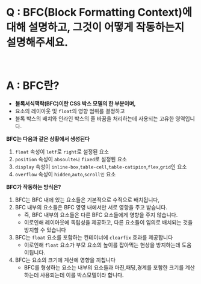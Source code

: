 # Q : BFC(Block Formatting Context)에 대해 설명하고, 그것이 어떻게 작동하는지 설명해주세요.

<br />

# A : BFC란?

- **블록서식맥락(BFC)이란 CSS 박스 모델의 한 부분이며,**
- 요소의 레이아웃 및 `float`의 영향 범위를 결정하고
- 블록 박스의 배치와 인라인 박스의 줄 바꿈을 처리하는데 사용되는 고유한 영역입니다.

**BFC는 다음과 같은 상황에서 생성된다**

1. `float` 속성이 `letf`로 `right`로 설정된 요소
2. `position` 속성이 `absoulte나` `fixed`로 설정된 요소
3. `display` 속성이 `inline-box`,`table-cell`,`table-catipion`,`flex`,`grid`인 요소
4. `overflow` 속성이 `hidden`,`auto`,`scroll인` 요소

**BFC가 작동하는 방식은?**

1. BFC는 BFC 내에 있는 요소들은 기본적으로 수직으로 배치됩니다,
2. BFC 내부의 요소들은 BFC 영영 내에서만 서로 영향을 주고 받습니다.
   - 즉, BFC 내부의 요소들은 다른 BFC 요소들에게 영향을 주지 않습니다.
   - 이로인해 레이아웃에 독립성을 제공하고, 다른 요소들이 임의로 배치되는 것을 방지할 수 있습니다
3. BFC는 `float` 요소를 포함하는 컨테이너에 `clearfix` 효과를 제공합니다
   - 이로인해 `float` 요소가 부모 요소의 높이를 잡아먹는 현상을 방지하는데 도움이됩니다.
4. BFC는 요소의 크기에 계산에 영향을 끼칩니다
   - BFC를 형성하는 요소는 내부의 요소들과 마진,패딩,경계를 포함한 크기를 계산하는데 사용되는데 이를 박스모델이라 합니다.
